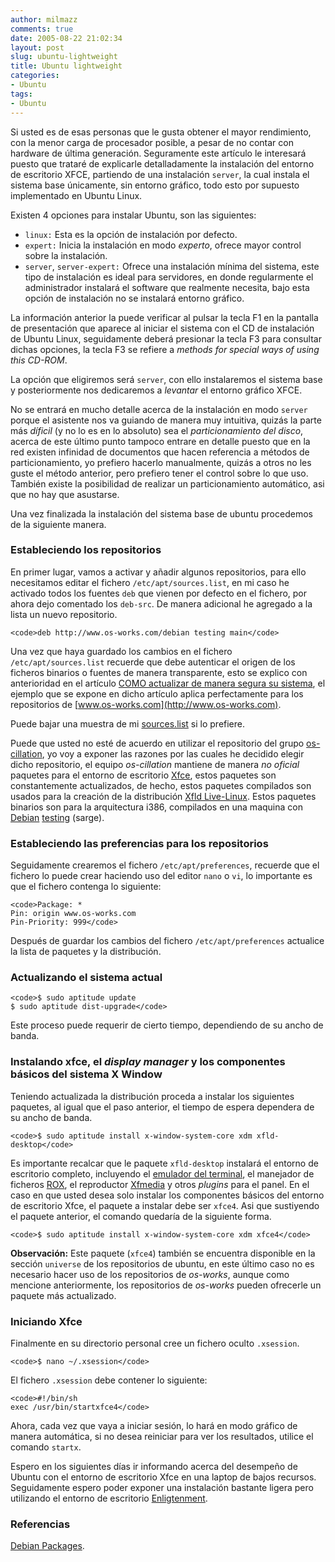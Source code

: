 ```yaml
---
author: milmazz
comments: true
date: 2005-08-22 21:02:34
layout: post
slug: ubuntu-lightweight
title: Ubuntu lightweight
categories:
- Ubuntu
tags:
- Ubuntu
---
```


Si usted es de esas personas que le gusta obtener el mayor rendimiento, con la
menor carga de procesador posible, a pesar de no contar con hardware de última
generación. Seguramente este artículo le interesará puesto que trataré de
explicarle detalladamente la instalación del entorno de escritorio XFCE,
partiendo de una instalación `server`, la cual instala el sistema base
únicamente, sin entorno gráfico, todo esto por supuesto implementado en Ubuntu
Linux.

Existen 4 opciones para instalar Ubuntu, son las siguientes:

* `linux:` Esta es la opción de instalación por defecto.
* `expert:` Inicia la instalación en modo _experto_, ofrece mayor control sobre
  la instalación.
* `server`, `server-expert:` Ofrece una instalación mínima del sistema, este
  tipo de instalación es ideal para servidores, en donde regularmente el
  administrador instalará el software que realmente necesita, bajo esta opción
  de instalación no se instalará entorno gráfico.

La información anterior la puede verificar al pulsar la tecla F1 en la pantalla
de presentación que aparece al iniciar el sistema con el CD de instalación de
Ubuntu Linux, seguidamente deberá presionar la tecla F3 para consultar dichas
opciones, la tecla F3 se refiere a _methods for special ways of using this
CD-ROM_.

La opción que eligiremos será `server`, con ello instalaremos el sistema base y
posteriormente nos dedicaremos a _levantar_ el entorno gráfico XFCE.

No se entrará en mucho detalle acerca de la instalación en modo `server` porque
el asistente nos va guiando de manera muy intuitiva, quizás la parte más
_díficil_ (y no lo es en lo absoluto) sea el _particionamiento del disco_,
acerca de este último punto tampoco entrare en detalle puesto que en la red
existen infinidad de documentos que hacen referencia a métodos de
particionamiento, yo prefiero hacerlo manualmente, quizás a otros no les guste
el método anterior, pero prefiero tener el control sobre lo que uso. También
existe la posibilidad de realizar un particionamiento automático, asi que no hay
que asustarse.

Una vez finalizada la instalación del sistema base de ubuntu procedemos de la
siguiente manera.

### Estableciendo los repositorios

En primer lugar, vamos a activar y añadir algunos repositorios, para ello
necesitamos editar el fichero `/etc/apt/sources.list`, en mi caso he activado
todos los fuentes `deb` que vienen por defecto en el fichero, por ahora dejo
comentado los `deb-src`. De manera adicional he agregado a la lista un nuevo
repositorio.

    <code>deb http://www.os-works.com/debian testing main</code>

Una vez que haya guardado los cambios en el fichero `/etc/apt/sources.list`
recuerde que debe autenticar el origen de los ficheros binarios o fuentes de
manera transparente, esto se explico con anterioridad en el artículo [COMO
actualizar de manera segura su
sistema](/archivos/2005/08/08/como-actualizar-de-manera-segura-su-sistema/), el
ejemplo que se expone en dicho artículo aplica perfectamente para los
repositorios de [www.os-works.com](http://www.os-works.com).

Puede bajar una muestra de mi
[sources.list](http://blog.milmazz.com.ve/wp-content/sources.list) si lo
prefiere.

Puede que usted no esté de acuerdo en utilizar el repositorio del grupo
[os-cillation](http://www.os-cillation.com/), yo voy a exponer las razones por
las cuales he decidido elegir dicho repositorio, el equipo _os-cillation_
mantiene de manera _no oficial_ paquetes para el entorno de escritorio
[Xfce](http://www.xfce.org/), estos paquetes son constantemente actualizados, de
hecho, estos paquetes compilados son usados para la creación de la distribución
[Xfld Live-Linux](http://www.xfld.org/). Estos paquetes binarios son para la
arquitectura i386, compilados en una maquina con
[Debian](http://www.debian.org/)
[testing](http://www.nl.debian.org/releases/sarge/) (sarge).

### Estableciendo las preferencias para los repositorios

Seguidamente crearemos el fichero `/etc/apt/preferences`, recuerde que el
fichero lo puede crear haciendo uso del editor `nano` o `vi`, lo importante es
que el fichero contenga lo siguiente:

    <code>Package: *
    Pin: origin www.os-works.com
    Pin-Priority: 999</code>

Después de guardar los cambios del fichero `/etc/apt/preferences` actualice la
lista de paquetes y la distribución.

### Actualizando el sistema actual

    <code>$ sudo aptitude update
    $ sudo aptitude dist-upgrade</code>

Este proceso puede requerir de cierto tiempo, dependiendo de su ancho de banda.

### Instalando xfce, el _display manager_ y los componentes básicos del sistema X Window

Teniendo actualizada la distribución proceda a instalar los siguientes paquetes,
al igual que el paso anterior, el tiempo de espera dependera de su ancho de
banda.

    <code>$ sudo aptitude install x-window-system-core xdm xfld-desktop</code>

Es importante recalcar que le paquete `xfld-desktop` instalará el entorno de
escritorio completo, incluyendo el [emulador del
terminal](http://terminal.os-cillation.com/), el manejador de ficheros
[ROX](http://rox.sf.net/), el reproductor
[Xfmedia](http://spuriousinterrupt.org/projects/xfmedia/) y otros _plugins_ para
el panel. En el caso en que usted desea solo instalar los componentes básicos
del entorno de escritorio Xfce, el paquete a instalar debe ser `xfce4`. Asi que
sustiyendo el paquete anterior, el comando quedaría de la siguiente forma.

    <code>$ sudo aptitude install x-window-system-core xdm xfce4</code>

**Observación:** Este paquete (`xfce4`) también se encuentra disponible en la
sección `universe` de los repositorios de ubuntu, en este último caso no es
necesario hacer uso de los repositorios de _os-works_, aunque como mencione
anteriormente, los repositorios de _os-works_ pueden ofrecerle un paquete más
actualizado.

### Iniciando Xfce

Finalmente en su directorio personal cree un fichero oculto `.xsession`.

    <code>$ nano ~/.xsession</code>

El fichero `.xsession` debe contener lo siguiente:

    <code>#!/bin/sh
    exec /usr/bin/startxfce4</code>

Ahora, cada vez que vaya a iniciar sesión, lo hará en modo gráfico de manera
automática, si no desea reiniciar para ver los resultados, utilice el comando
`startx`.

Espero en los siguientes días ir informando acerca del desempeño de Ubuntu con
el entorno de escritorio Xfce en una laptop de bajos recursos. Seguidamente
espero poder exponer una instalación bastante ligera pero utilizando el entorno
de escritorio [Enligtenment](http://www.enlightenment.org/).

### Referencias

[Debian Packages](http://os-works.com/view/debian/).
